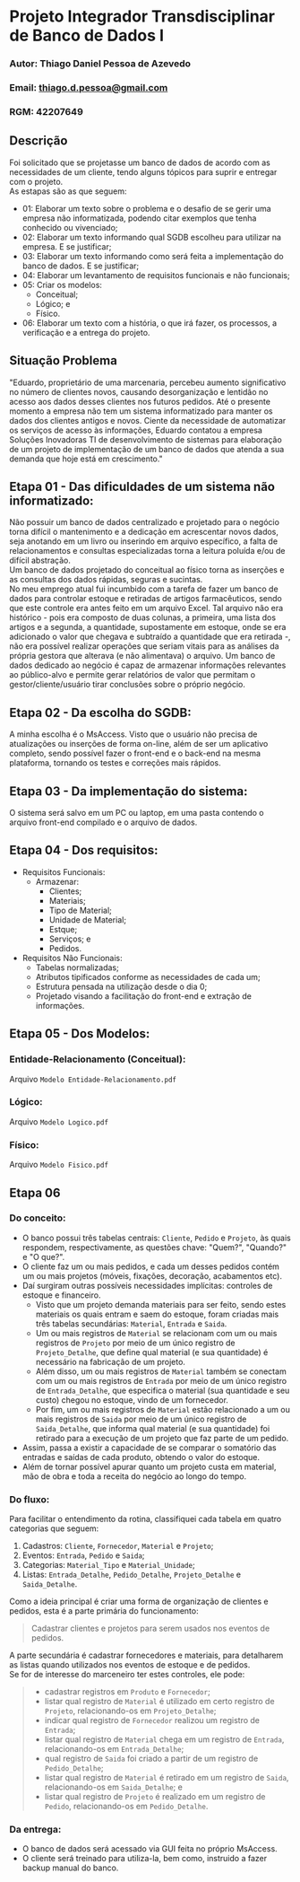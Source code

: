 # Projeto Integrador Transdisciplinar de Banco de Dados I  
### Autor: Thiago Daniel Pessoa de Azevedo  
### Email: thiago.d.pessoa@gmail.com  
### RGM: 42207649  

## Descrição
Foi solicitado que se projetasse um banco de dados de acordo com as necessidades de um cliente, tendo alguns tópicos para suprir e entregar com o projeto.  
As estapas são as que seguem:  
* 01: Elaborar um texto sobre o problema e o desafio de se gerir uma empresa não informatizada, podendo citar exemplos que tenha conhecido ou vivenciado;  
* 02: Elaborar um texto informando qual SGDB escolheu para utilizar na empresa. E se justificar;  
* 03: Elaborar um texto informando como será feita a implementação do banco de dados. E se justificar;  
* 04: Elaborar um levantamento de requisitos funcionais e não funcionais;  
* 05: Criar os modelos:  
    + Conceitual;
    + Lógico; e  
    + Físico.
* 06: Elaborar um texto com a história, o que irá fazer, os processos, a verificação e a entrega do projeto.  
## Situação Problema
"Eduardo, proprietário de uma marcenaria, percebeu aumento significativo no número de clientes novos, causando desorganização e lentidão no acesso aos dados desses clientes nos futuros pedidos. Até o presente momento a empresa não tem um sistema informatizado para manter os dados dos clientes antigos e novos. Ciente da necessidade de automatizar os serviços de acesso às informações, Eduardo contatou a empresa Soluções Inovadoras TI de desenvolvimento de sistemas para elaboração de um projeto de implementação de um banco de dados que atenda a sua demanda que hoje está em crescimento."  
  
## Etapa 01 - Das dificuldades de um sistema não informatizado:
Não possuir um banco de dados centralizado e projetado para o negócio torna difícil o mantenimento e a dedicação em acrescentar novos dados, seja anotando em um livro ou inserindo em arquivo específico, a falta de relacionamentos e consultas especializadas torna a leitura poluída e/ou de difícil abstração.  
Um banco de dados projetado do conceitual ao físico torna as inserções e as consultas dos dados rápidas, seguras e sucintas.  
No meu emprego atual fui incumbido com a tarefa de fazer um banco de dados para controlar estoque e retiradas de artigos farmacêuticos, sendo que este controle era antes feito em um arquivo Excel. Tal arquivo não era histórico - pois era composto de duas colunas, a primeira, uma lista dos artigos e a segunda, a quantidade, supostamente em estoque, onde se era adicionado o valor que chegava e subtraído a quantidade que era retirada -, não era possível realizar operações que seriam vitais para as análises da própria gestora que alterava (e não alimentava) o arquivo.
Um banco de dados dedicado ao negócio é capaz de armazenar informações relevantes ao público-alvo e permite gerar relatórios de valor que permitam o gestor/cliente/usuário tirar conclusões sobre o próprio negócio.
## Etapa 02 - Da escolha do SGDB:
A minha escolha é o MsAccess. Visto que o usuário não precisa de atualizações ou inserções de forma on-line, além de ser um aplicativo completo, sendo possível fazer o front-end e o back-end na mesma plataforma, tornando os testes e correções mais rápidos.
## Etapa 03 - Da implementação do sistema: 
O sistema será salvo em um PC ou laptop, em uma pasta contendo o arquivo front-end compilado e o arquivo de dados.
## Etapa 04 - Dos requisitos:
* Requisitos Funcionais:
    * Armazenar:  
        * Clientes;
        * Materiais;
        * Tipo de Material;
        * Unidade de Material;
        * Estque;
        * Serviços; e
        * Pedidos.
* Requisitos Não Funcionais:
    * Tabelas normalizadas;
    * Atributos tipificados conforme as necessidades de cada um;
    * Estrutura pensada na utilização desde o dia 0;
    * Projetado visando a facilitação do front-end e extração de informações.
## Etapa 05 - Dos Modelos:
### Entidade-Relacionamento (Conceitual):
Arquivo `Modelo Entidade-Relacionamento.pdf`  
### Lógico:
Arquivo `Modelo Logico.pdf`  
### Físico:
Arquivo `Modelo Fisico.pdf`  
## Etapa 06 
### Do conceito:
 - O banco possui três tabelas centrais: `Cliente`, `Pedido` e `Projeto`, às quais respondem, respectivamente, as questões chave: "Quem?", "Quando?" e "O que?".  
 - O cliente faz um ou mais pedidos, e cada um desses pedidos contém um ou mais projetos (móveis, fixações, decoração, acabamentos etc).  
 - Daí surgiram outras possíveis necessidades implícitas: controles de estoque e financeiro.  
    - Visto que um projeto demanda materiais para ser feito, sendo estes materiais os quais entram e saem do estoque, foram criadas mais três tabelas secundárias: `Material`, `Entrada` e `Saida`.  
    - Um ou mais registros de `Material` se relacionam com um ou mais registros de `Projeto` por meio de um único registro de `Projeto_Detalhe`, que define qual material (e sua quantidade) é necessário na fabricação de um projeto.  
    - Além disso, um ou mais registros de `Material` também se conectam com um ou mais registros de `Entrada` por meio de um único registro de `Entrada_Detalhe`, que especifica o material (sua quantidade e seu custo) chegou no estoque, vindo de um fornecedor.  
    - Por fim, um ou mais registros de `Material` estão relacionado a um ou mais registros de `Saida` por meio de um único registro de `Saida_Detalhe`, que informa qual material (e sua quantidade) foi retirado para a execução de um projeto que faz parte de um pedido.
- Assim, passa a existir a capacidade de se comparar o somatório das entradas e saídas de cada produto, obtendo o valor do estoque.
- Além de tornar possível apurar quanto um projeto custa em material, mão de obra e toda a receita do negócio ao longo do tempo.
    
### Do fluxo:
Para facilitar o entendimento da rotina, classifiquei cada tabela em quatro categorias que seguem:  
1. Cadastros: `Cliente`, `Fornecedor`, `Material` e `Projeto`;  
1. Eventos: `Entrada`, `Pedido` e `Saida`;  
1. Categorias: `Material_Tipo` e `Material_Unidade`;  
1. Listas: `Entrada_Detalhe`, `Pedido_Detalhe`, `Projeto_Detalhe` e `Saida_Detalhe`.  
  
Como a ideia principal é criar uma forma de organização de clientes e pedidos, esta é a parte primária do funcionamento:
> Cadastrar clientes e projetos para serem usados nos eventos de pedidos.  

A parte secundária é cadastrar fornecedores e materiais, para detalharem as listas quando utilizados nos eventos de estoque e de pedidos.  
Se for de interesse do marceneiro ter estes controles, ele pode:  
> - cadastrar registros em `Produto` e `Fornecedor`;   
> - listar qual registro de `Material` é utilizado em certo registro de `Projeto`, relacionando-os em `Projeto_Detalhe`;
> - indicar qual registro de `Fornecedor` realizou um registro de `Entrada`;
> - listar qual registro de `Material` chega em um registro de `Entrada`, relacionando-os em `Entrada_Detalhe`;  
> - qual registro de `Saida` foi criado a partir de um registro de `Pedido_Detalhe`;
> - listar qual registro de `Material` é retirado em um registro de `Saida`, relacionando-os em `Saida_Detalhe`; e
> - listar qual registro de `Projeto` é realizado em um registro de `Pedido`, relacionando-os em `Pedido_Detalhe`.
### Da entrega:
- O banco de dados será acessado via GUI feita no próprio MsAccess. 
- O cliente será treinado para utiliza-la, bem como, instruido a fazer backup manual do banco.
